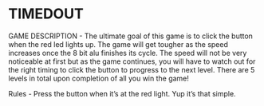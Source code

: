 # TIMEDOUT


GAME DESCRIPTION - 
The ultimate goal of this game is to click the button when the red led lights up. The game will get tougher as the speed increases once the 8 bit alu finishes its cycle. The speed will not be very noticeable at first but as the game continues, you will have to watch out for the right timing to click the button to progress to the next level. There are 5 levels in total upon completion of all you win the game!


Rules -
Press the button when it’s at the red light. Yup it’s that simple.


